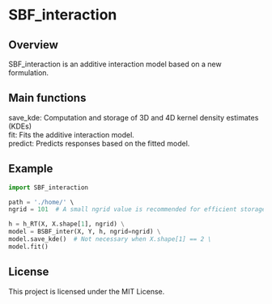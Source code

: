 # SBF_interaction

## Overview
SBF_interaction is an additive interaction model based on a new formulation.

## Main functions
save_kde: Computation and storage of 3D and 4D kernel density estimates (KDEs) \
fit: Fits the additive interaction model. \
predict: Predicts responses based on the fitted model. 

## Example

```python
import SBF_interaction

path = './home/' \
ngrid = 101  # A small ngrid value is recommended for efficient storage 

h = h_RT(X, X.shape[1], ngrid) \
model = BSBF_inter(X, Y, h, ngrid=ngrid) \
model.save_kde()  # Not necessary when X.shape[1] == 2 \
model.fit() 
```

## License
This project is licensed under the MIT License.
